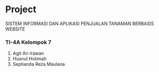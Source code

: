 # Project
SISTEM INFORMASI DAN APLIKASI PENJUALAN TANAMAN BERBASIS WEBSITE

### TI-4A Kelompok 7 ###
1. Agit Ari Irawan 
2. Husnul Hotimah
3. Septianda Reza Maulana
